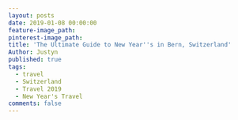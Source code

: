 ```yaml
---
layout: posts
date: 2019-01-08 00:00:00
feature-image_path:
pinterest-image_path:
title: 'The Ultimate Guide to New Year''s in Bern, Switzerland'
Author: Justyn
published: true
tags:
  - travel
  - Switzerland
  - Travel 2019
  - New Year's Travel
comments: false
---
```


